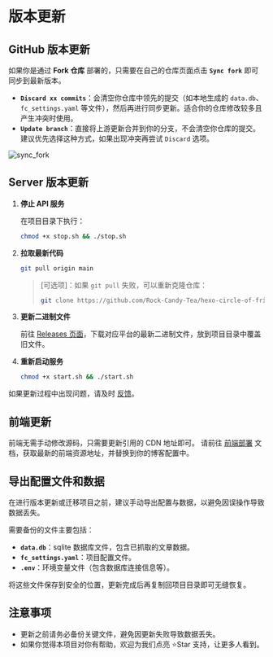 # 版本更新

## GitHub 版本更新

如果你是通过 **Fork 仓库** 部署的，只需要在自己的仓库页面点击 **`Sync fork`** 即可同步到最新版本。

* **`Discard xx commits`**：会清空你仓库中领先的提交（如本地生成的 `data.db`、`fc_settings.yaml` 等文件），然后再进行同步更新。适合你的仓库修改较多且产生冲突时使用。
* **`Update branch`**：直接将上游更新合并到你的分支，不会清空你仓库的提交。建议优先选择这种方式，如果出现冲突再尝试 `Discard` 选项。

![sync\_fork](/imgs/docs/upgrade/01.png)

## Server 版本更新

1. **停止 API 服务**

   在项目目录下执行：

   ```bash
   chmod +x stop.sh && ./stop.sh
   ```

2. **拉取最新代码**

   ```bash
   git pull origin main
   ```

   > \[可选项]：如果 `git pull` 失败，可以重新克隆仓库：
   >
   > ```bash
   > git clone https://github.com/Rock-Candy-Tea/hexo-circle-of-friends
   > ```

3. **更新二进制文件**

   前往 [Releases 页面](https://github.com/Rock-Candy-Tea/hexo-circle-of-friends/releases)，下载对应平台的最新二进制文件，放到项目目录中覆盖旧文件。

4. **重新启动服务**

   ```bash
   chmod +x start.sh && ./start.sh
   ```

如果更新过程中出现问题，请及时 [反馈](../contactus.md)。

## 前端更新

前端无需手动修改源码，只需要更新引用的 CDN 地址即可。
请前往 [前端部署](deployment/frontend.md) 文档，获取最新的前端资源地址，并替换到你的博客配置中。

## 导出配置文件和数据

在进行版本更新或迁移项目之前，建议手动导出配置与数据，以避免因误操作导致数据丢失。

需要备份的文件主要包括：

* **`data.db`**：sqlite 数据库文件，包含已抓取的文章数据。
* **`fc_settings.yaml`**：项目配置文件。
* **`.env`**：环境变量文件（包含数据库连接信息等）。

将这些文件保存到安全的位置，更新完成后再复制回项目目录即可无缝恢复。

## 注意事项

* 更新之前请务必备份关键文件，避免因更新失败导致数据丢失。
* 如果你觉得本项目对你有帮助，欢迎为我们点亮 ⭐Star 支持，让更多人看到。